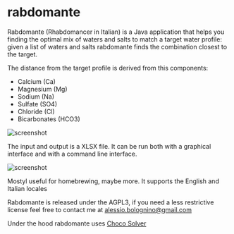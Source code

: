 # rabdomante

Rabdomante (Rhabdomancer in Italian) is a Java application that helps you finding the optimal mix of waters and salts to match a target water profile: 
given a list of waters and salts rabdomante finds the combination closest to the target.

The distance from the target profile is derived from this components:

* Calcium (Ca)
* Magnesium (Mg)
* Sodium (Na)
* Sulfate (SO4)
* Chloride (Cl)
* Bicarbonates (HCO3)

![screenshot](https://raw.githubusercontent.com/molok/rabdomante/master/misc/screenshot_windows_1.2.png)

The input and output is a XLSX file. It can be run both with a graphical interface and with a command line interface.

![screenshot](https://raw.githubusercontent.com/molok/rabdomante/master/misc/screenshot_cli_1.2.png)

Mostyl useful for homebrewing, maybe more. It supports the English and Italian locales

Rabdomante is released under the AGPL3, if you need a less restrictive license feel free to contact me at [alessio.bolognino@gmail.com](mailto:alessio.bolognino@gmail.com)

Under the hood rabdomante uses [Choco Solver](https://github.com/chocoteam/choco-solver)
